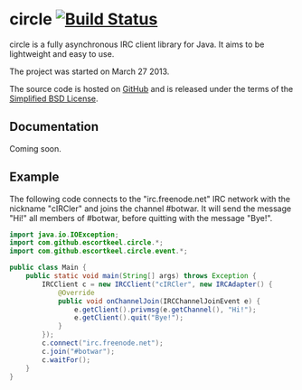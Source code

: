 # circle [![Build Status](https://travis-ci.org/escortkeel/circle.png?branch=master)](https://travis-ci.org/escortkeel/circle)
circle is a fully asynchronous IRC client library for Java. It aims to be lightweight and easy to use.

The project was started on March 27 2013.

The source code is hosted on [GitHub](https://github.com/escortkeel/circle) and is released under the terms of the [Simplified BSD License](https://raw.github.com/escortkeel/circle/master/LICENSE).

## Documentation
Coming soon.

## Example
The following code connects to the "irc.freenode.net" IRC network with the nickname "cIRCler" and joins the channel #botwar. It will send the message "Hi!" all members of #botwar, before quitting with the message "Bye!".
```java
import java.io.IOException;
import com.github.escortkeel.circle.*;
import com.github.escortkeel.circle.event.*;

public class Main {
    public static void main(String[] args) throws Exception {
        IRCClient c = new IRCClient("cIRCler", new IRCAdapter() {
            @Override
            public void onChannelJoin(IRCChannelJoinEvent e) {
                e.getClient().privmsg(e.getChannel(), "Hi!");
                e.getClient().quit("Bye!");
            }
        });
        c.connect("irc.freenode.net");
        c.join("#botwar");
        c.waitFor();
    }
}
```

